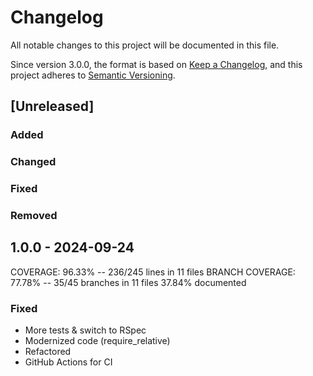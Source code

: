 # Changelog
All notable changes to this project will be documented in this file.

Since version 3.0.0, the format is based on [Keep a Changelog](https://keepachangelog.com/en/1.0.0/),
and this project adheres to [Semantic Versioning](https://semver.org/spec/v2.0.0.html).

## [Unreleased]
### Added
### Changed
### Fixed
### Removed

## 1.0.0 - 2024-09-24
COVERAGE:  96.33% -- 236/245 lines in 11 files
BRANCH COVERAGE:  77.78% -- 35/45 branches in 11 files
37.84% documented
### Fixed
- More tests & switch to RSpec
- Modernized code (require_relative)
- Refactored
- GitHub Actions for CI
